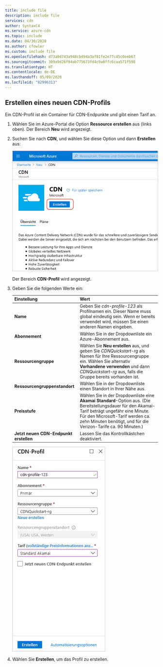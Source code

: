 ```yaml
---
title: include file
description: include file
services: cdn
author: SyntaxC4
ms.service: azure-cdn
ms.topic: include
ms.date: 04/30/2020
ms.author: cfowler
ms.custom: include file
ms.openlocfilehash: d73a8d743a948cbd94a3af81fe2e77c45c0eeb67
ms.sourcegitcommit: 309a9d26f94ab775673fd4c9a0ffc6caa571f598
ms.translationtype: HT
ms.contentlocale: de-DE
ms.lasthandoff: 05/09/2020
ms.locfileid: "82996313"
---
```

## <a name="create-a-new-cdn-profile"></a>Erstellen eines neuen CDN-Profils

Ein CDN-Profil ist ein Container für CDN-Endpunkte und gibt einen Tarif an.

1. Wählen Sie im Azure-Portal die Option **Ressource erstellen** aus (links oben). Der Bereich **Neu** wird angezeigt.
   
1. Suchen Sie nach **CDN**, und wählen Sie diese Option und dann **Erstellen** aus:
   
    ![Klicken auf die Ressource „CDN“](./media/cdn-create-profile/cdn-new-resource.png)

    Der Bereich **CDN-Profil** wird angezeigt.

1. Geben Sie die folgenden Werte ein:
   
    | Einstellung  | Wert |
    | -------- | ----- |
    | **Name** | Geben Sie *cdn-profile-123* als Profilnamen ein. Dieser Name muss global eindeutig sein. Wenn er bereits verwendet wird, müssen Sie einen anderen Namen eingeben. |
    | **Abonnement** | Wählen Sie in der Dropdownliste ein Azure-Abonnement aus. |
    | **Ressourcengruppe** | Wählen Sie **Neu erstellen** aus, und geben Sie *CDNQuickstart-rg* als Namen für Ihre Ressourcengruppe ein. Wählen Sie alternativ **Vorhandene verwenden** und dann *CDNQuickstart-rg* aus, falls die Gruppe bereits vorhanden ist. | 
    | **Ressourcengruppenstandort** | Wählen Sie in der Dropdownliste einen Standort in Ihrer Nähe aus. |
    | **Preisstufe** | Wählen Sie in der Dropdownliste eine **Akamai Standard**-Option aus. (Die Bereitstellungsdauer für den Akamai-Tarif beträgt ungefähr eine Minute. Für den Microsoft-Tarif werden ca. zehn Minuten benötigt, und für die Verizon-Tarife ca. 90 Minuten.) |
    | **Jetzt neuen CDN-Endpunkt erstellen** | Lassen Sie das Kontrollkästchen deaktiviert. |  
   
    ![Neues CDN-Profil](./media/cdn-create-profile/cdn-new-profile.png)

1. Wählen Sie **Erstellen**, um das Profil zu erstellen.


